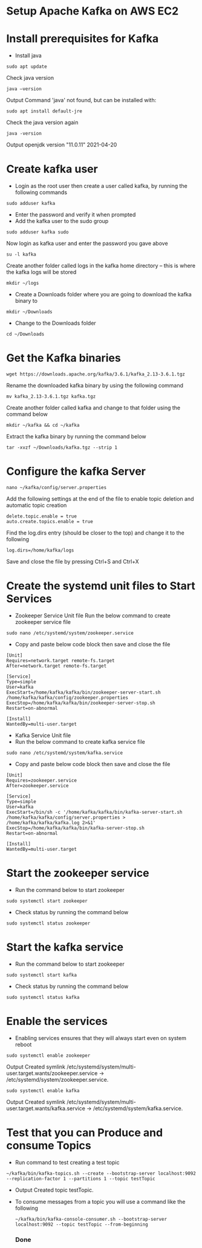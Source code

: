 # Setup Apache Kafka on AWS EC2
# Install prerequisites for Kafka
* Install java
```
sudo apt update
```
Check java version
```
java –version
```
Output
Command 'java' not found, but can be installed with:
```
sudo apt install default-jre
```
Check the java version again
```
java -version
```
Output
openjdk version "11.0.11" 2021-04-20

# Create kafka user
* Login as the root user then create a user called kafka, by running the following commands
```
sudo adduser kafka
```
* Enter the password and verify it when prompted
* Add the kafka user to the sudo group
```
sudo adduser kafka sudo
```
Now login as kafka user and enter the password you gave above
```
su -l kafka
```
Create another folder called logs in the kafka home directory – this is where the kafka logs will be stored
```
mkdir ~/logs
```

* Create a Downloads folder where you are going to download the kafka binary to

```
mkdir ~/Downloads
```

* Change to the Downloads folder

```
cd ~/Downloads
```

# Get the Kafka binaries 

```
wget https://downloads.apache.org/kafka/3.6.1/kafka_2.13-3.6.1.tgz
```

Rename the downloaded kafka binary by using the following command

```
mv kafka_2.13-3.6.1.tgz kafka.tgz
```

Create another folder called kafka and change to that folder using the command below
```
mkdir ~/kafka && cd ~/kafka
```

Extract the kafka binary by running the command below

```
tar -xvzf ~/Downloads/kafka.tgz --strip 1
```
# Configure the kafka Server
```
nano ~/kafka/config/server.properties
```
Add the following settings at the end of the file to enable topic deletion and automatic topic creation
```
delete.topic.enable = true
auto.create.topics.enable = true
```
Find the log.dirs entry (should be closer to the top) and change it to the following

```
log.dirs=/home/kafka/logs
```
Save and close the file by pressing Ctrl+S and Ctrl+X
# Create the systemd unit files to Start Services

* Zookeeper Service Unit file
Run the below command to create zookeeper service file
```
sudo nano /etc/systemd/system/zookeeper.service
```
* Copy and paste below code block then save and close the file
```
[Unit]
Requires=network.target remote-fs.target
After=network.target remote-fs.target

[Service]
Type=simple
User=kafka
ExecStart=/home/kafka/kafka/bin/zookeeper-server-start.sh /home/kafka/kafka/config/zookeeper.properties
ExecStop=/home/kafka/kafka/bin/zookeeper-server-stop.sh
Restart=on-abnormal

[Install]
WantedBy=multi-user.target
```

* Kafka Service Unit file
* Run the below command to create kafka service file

```
sudo nano /etc/systemd/system/kafka.service
```
* Copy and paste below code block then save and close the file
```
[Unit]
Requires=zookeeper.service
After=zookeeper.service

[Service]
Type=simple
User=kafka
ExecStart=/bin/sh -c '/home/kafka/kafka/bin/kafka-server-start.sh /home/kafka/kafka/config/server.properties > /home/kafka/kafka/kafka.log 2>&1'
ExecStop=/home/kafka/kafka/bin/kafka-server-stop.sh
Restart=on-abnormal

[Install]
WantedBy=multi-user.target
```
# Start the zookeeper service

* Run the command below to start zookeeper
```
sudo systemctl start zookeeper
```
* Check status by running the command below
```
sudo systemctl status zookeeper
```

# Start the kafka service
* Run the command below to start zookeeper
```
sudo systemctl start kafka
```
* Check status by running the command below
```
sudo systemctl status kafka
```
# Enable the services 
* Enabling services ensures that they will always start even on system reboot
```
sudo systemctl enable zookeeper
```

Output
Created symlink /etc/systemd/system/multi-user.target.wants/zookeeper.service → /etc/systemd/system/zookeeper.service.

```
sudo systemctl enable kafka
```
Output
Created symlink /etc/systemd/system/multi-user.target.wants/kafka.service → /etc/systemd/system/kafka.service.

# Test that you can Produce and consume Topics

* Run command to test creating a test topic
```
~/kafka/bin/kafka-topics.sh --create --bootstrap-server localhost:9092 --replication-factor 1 --partitions 1 --topic testTopic
```
* Output
Created topic testTopic.
* To consume messages from a topic you will use a command like the following

  ```
  ~/kafka/bin/kafka-console-consumer.sh --bootstrap-server localhost:9092 --topic testTopic --from-beginning
  ```
  ### Done

